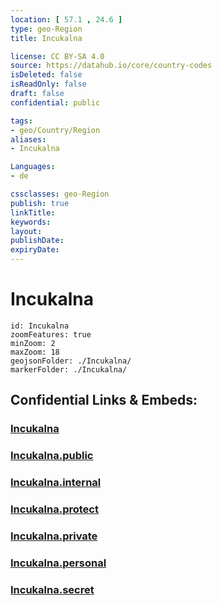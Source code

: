 ```yaml
---
location: [ 57.1 , 24.6 ] 
type: geo-Region
title: Incukalna

license: CC BY-SA 4.0
source: https://datahub.io/core/country-codes
isDeleted: false
isReadOnly: false
draft: false
confidential: public

tags:
- geo/Country/Region
aliases:
- Incukalna

Languages:
- de

cssclasses: geo-Region
publish: true
linkTitle: 
keywords: 
layout: 
publishDate: 
expiryDate: 
---
```


# Incukalna

```leaflet
id: Incukalna
zoomFeatures: true 
minZoom: 2 
maxZoom: 18
geojsonFolder: ./Incukalna/
markerFolder: ./Incukalna/
```


## Confidential Links & Embeds: 

### [Incukalna](/_Standards/Earth/Continent/Europe/Europe~North/Latvia/Counties/Incukalna.md) 

### [Incukalna.public](/_public/Earth/Continent/Europe/Europe~North/Latvia/Counties/Incukalna.public.md) 

### [Incukalna.internal](/_internal/Earth/Continent/Europe/Europe~North/Latvia/Counties/Incukalna.internal.md) 

### [Incukalna.protect](/_protect/Earth/Continent/Europe/Europe~North/Latvia/Counties/Incukalna.protect.md) 

### [Incukalna.private](/_private/Earth/Continent/Europe/Europe~North/Latvia/Counties/Incukalna.private.md) 

### [Incukalna.personal](/_personal/Earth/Continent/Europe/Europe~North/Latvia/Counties/Incukalna.personal.md) 

### [Incukalna.secret](/_secret/Earth/Continent/Europe/Europe~North/Latvia/Counties/Incukalna.secret.md)

